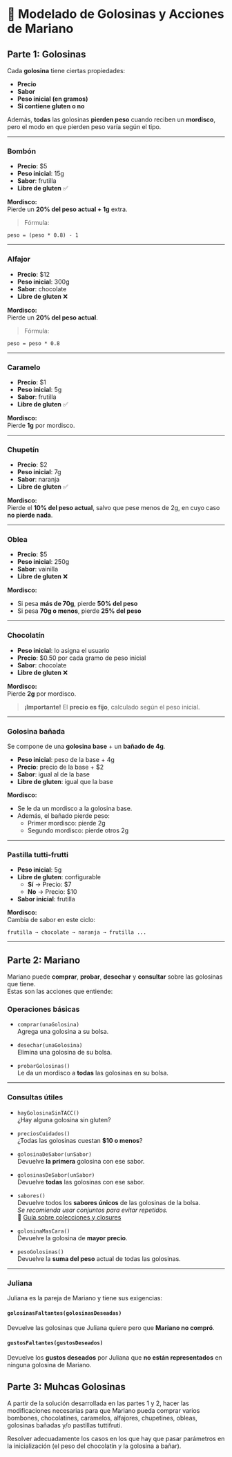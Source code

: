 
# 🍬 Modelado de Golosinas y Acciones de Mariano

## Parte 1: Golosinas

Cada **golosina** tiene ciertas propiedades:  
- **Precio**  
- **Sabor**  
- **Peso inicial (en gramos)**  
- **Si contiene gluten o no**

Además, **todas** las golosinas **pierden peso** cuando reciben un **mordisco**, pero el modo en que pierden peso varía según el tipo.

---

### Bombón  
- **Precio**: $5  
- **Peso inicial**: 15g  
- **Sabor**: frutilla  
- **Libre de gluten** ✅  

**Mordisco:**  
Pierde un **20% del peso actual + 1g** extra.  
> Fórmula:  
```  
peso = (peso * 0.8) - 1
```

---

### Alfajor  
- **Precio**: $12  
- **Peso inicial**: 300g  
- **Sabor**: chocolate  
- **Libre de gluten** ❌  

**Mordisco:**  
Pierde un **20% del peso actual**.  
> Fórmula:  
```  
peso = peso * 0.8
```

---

### Caramelo  
- **Precio**: $1  
- **Peso inicial**: 5g  
- **Sabor**: frutilla  
- **Libre de gluten** ✅  

**Mordisco:**  
Pierde **1g** por mordisco.

---

### Chupetín  
- **Precio**: $2  
- **Peso inicial**: 7g  
- **Sabor**: naranja  
- **Libre de gluten** ✅  

**Mordisco:**  
Pierde el **10% del peso actual**, salvo que pese menos de 2g, en cuyo caso **no pierde nada**.

---

### Oblea  
- **Precio**: $5  
- **Peso inicial**: 250g  
- **Sabor**: vainilla  
- **Libre de gluten** ❌  

**Mordisco:**  
- Si pesa **más de 70g**, pierde **50% del peso**  
- Si pesa **70g o menos**, pierde **25% del peso**

---

### Chocolatín  
- **Peso inicial**: lo asigna el usuario  
- **Precio**: $0.50 por cada gramo de peso inicial  
- **Sabor**: chocolate  
- **Libre de gluten** ❌  

**Mordisco:**  
Pierde **2g** por mordisco.  
> **¡Importante!** El **precio es fijo**, calculado según el peso inicial.

---

### Golosina bañada  
Se compone de una **golosina base** + un **bañado de 4g**.  

- **Peso inicial**: peso de la base + 4g  
- **Precio**: precio de la base + $2  
- **Sabor**: igual al de la base  
- **Libre de gluten**: igual que la base  

**Mordisco:**  
- Se le da un mordisco a la golosina base.  
- Además, el bañado pierde peso:
  - Primer mordisco: pierde 2g
  - Segundo mordisco: pierde otros 2g

---

### Pastilla tutti-frutti  
- **Peso inicial**: 5g  
- **Libre de gluten**: configurable  
  - **Sí** → Precio: $7  
  - **No** → Precio: $10  
- **Sabor inicial**: frutilla  

**Mordisco:**  
Cambia de sabor en este ciclo:
```
frutilla → chocolate → naranja → frutilla ...
```

---

## Parte 2: Mariano

Mariano puede **comprar**, **probar**, **desechar** y **consultar** sobre las golosinas que tiene.  
Estas son las acciones que entiende:

### Operaciones básicas

- `comprar(unaGolosina)`  
  Agrega una golosina a su bolsa.

- `desechar(unaGolosina)`  
  Elimina una golosina de su bolsa.

- `probarGolosinas()`  
  Le da un mordisco a **todas** las golosinas en su bolsa.

---

### Consultas útiles

- `hayGolosinaSinTACC()`  
  ¿Hay alguna golosina sin gluten?

- `preciosCuidados()`  
  ¿Todas las golosinas cuestan **$10 o menos**?

- `golosinaDeSabor(unSabor)`  
  Devuelve **la primera** golosina con ese sabor.

- `golosinasDeSabor(unSabor)`  
  Devuelve **todas** las golosinas con ese sabor.

- `sabores()`  
  Devuelve todos los **sabores únicos** de las golosinas de la bolsa.  
  _Se recomienda usar conjuntos para evitar repetidos._  
  📎 [Guía sobre colecciones y closures](https://objetos1wollokunq.gitlab.io/material/guia-colecciones-basicas.pdf)

- `golosinaMasCara()`  
  Devuelve la golosina de **mayor precio**.

- `pesoGolosinas()`  
  Devuelve la **suma del peso** actual de todas las golosinas.

---

### Juliana

Juliana es la pareja de Mariano y tiene sus exigencias:

#### `golosinasFaltantes(golosinasDeseadas)`  
Devuelve las golosinas que Juliana quiere pero que **Mariano no compró**.

#### `gustosFaltantes(gustosDeseados)`  
Devuelve los **gustos deseados** por Juliana que **no están representados** en ninguna golosina de Mariano.


## Parte 3: Muhcas Golosinas
A partir de la solución desarrollada en las partes 1 y 2, hacer las modificaciones necesarias para que Mariano pueda comprar varios bombones, chocolatines, caramelos, alfajores, chupetines, obleas, golosinas bañadas y/o pastillas tuttifruti.

Resolver adecuadamente los casos en los que hay que pasar parámetros en la inicialización (el peso del chocolatín y la golosina a bañar).
